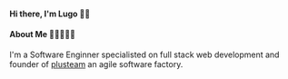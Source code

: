 #### Hi there, I'm Lugo 👋😃

<!--
**jesuslopezlugo/jesuslopezlugo** is a ✨ _special_ ✨ repository because its `README.md` (this file) appears on your GitHub profile.

Here are some ideas to get you started:

- 🔭 I’m currently working on ...
- 🌱 I’m currently learning ...
- 👯 I’m looking to collaborate on ...
- 🤔 I’m looking for help with ...
- 💬 Ask me about ...
- 📫 How to reach me: ...
- 😄 Pronouns: ...
- ⚡ Fun fact: ...
-->

#### About Me 👨🏻‍💻🇻🇪
I'm a Software Enginner specialisted on full stack web development and founder of [plusteam](https://plusteam.tech) an agile software factory.


